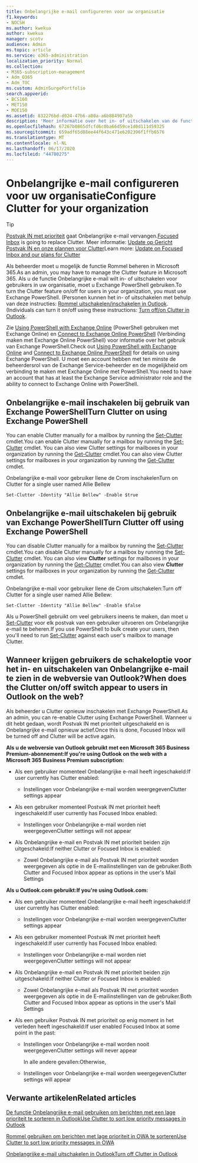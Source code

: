 ```yaml
---
title: Onbelangrijke e-mail configureren voor uw organisatie
f1.keywords:
- NOCSH
ms.author: kwekua
author: kwekua
manager: scotv
audience: Admin
ms.topic: article
ms.service: o365-administration
localization_priority: Normal
ms.collection:
- M365-subscription-management
- Adm_O365
- Adm_TOC
ms.custom: AdminSurgePortfolio
search.appverid:
- BCS160
- MET150
- MOE150
ms.assetid: 832276bd-d024-47b6-a80a-a6b884907a5b
description: 'Meer informatie over het in- of uitschakelen van de functie Rommel voor alle of specifieke gebruikers in uw organisatie met Exchange PowerShell. '
ms.openlocfilehash: 67267b0865dfcfd6c0ba66d59ce1d0d111d59325
ms.sourcegitcommit: 659adf65d88ee44f643c471e6202396f1ffb6576
ms.translationtype: MT
ms.contentlocale: nl-NL
ms.lasthandoff: 06/17/2020
ms.locfileid: "44780275"
---
```

# <a name="configure-clutter-for-your-organization"></a><span data-ttu-id="4c7ee-103">Onbelangrijke e-mail configureren voor uw organisatie</span><span class="sxs-lookup"><span data-stu-id="4c7ee-103">Configure Clutter for your organization</span></span>

> [!TIP]
> <span data-ttu-id="4c7ee-104">[Postvak IN met prioriteit](../setup/configure-focused-inbox.md) gaat Onbelangrijke e-mail vervangen.</span><span class="sxs-lookup"><span data-stu-id="4c7ee-104">[Focused Inbox](../setup/configure-focused-inbox.md) is going to replace Clutter.</span></span> <span data-ttu-id="4c7ee-105">Meer informatie: [Update op Gericht Postvak IN en onze plannen voor Clutter](https://techcommunity.microsoft.com/t5/Outlook-Blog/Update-on-Focused-Inbox-and-our-plans-for-Clutter/ba-p/136448)</span><span class="sxs-lookup"><span data-stu-id="4c7ee-105">Learn more: [Update on Focused Inbox and our plans for Clutter](https://techcommunity.microsoft.com/t5/Outlook-Blog/Update-on-Focused-Inbox-and-our-plans-for-Clutter/ba-p/136448)</span></span>
  
<span data-ttu-id="4c7ee-106">Als beheerder moet u mogelijk de functie Rommel beheren in Microsoft 365.</span><span class="sxs-lookup"><span data-stu-id="4c7ee-106">As an admin, you may have to manage the Clutter feature in Microsoft 365.</span></span> <span data-ttu-id="4c7ee-107">Als u de functie Onbelangrijke e-mail wilt in- of uitschakelen voor gebruikers in uw organisatie, moet u Exchange PowerShell gebruiken.</span><span class="sxs-lookup"><span data-stu-id="4c7ee-107">To turn the Clutter feature on/off for users in your organization, you must use Exchange PowerShell.</span></span> <span data-ttu-id="4c7ee-108">(Personen kunnen het in- of uitschakelen met behulp van deze instructies: [Rommel uitschakelen/inschakelen in Outlook](https://support.microsoft.com/office/a9c72a77-1bc4-40e6-ba6d-103c1d1aba4c).</span><span class="sxs-lookup"><span data-stu-id="4c7ee-108">(Individuals can turn it on/off using these instructions: [Turn off/on Clutter in Outlook](https://support.microsoft.com/office/a9c72a77-1bc4-40e6-ba6d-103c1d1aba4c).</span></span>
  
<span data-ttu-id="4c7ee-109">Zie [Using PowerShell with Exchange Online](https://go.microsoft.com/fwlink/?LinkID=402831) (PowerShell gebruiken met Exchange Online) en [Connect to Exchange Online PowerShell](https://go.microsoft.com/fwlink/?LinkID=722415) (Verbinding maken met Exchange Online PowerShell) voor informatie over het gebruik van Exchange PowerShell.</span><span class="sxs-lookup"><span data-stu-id="4c7ee-109">Check out [Using PowerShell with Exchange Online](https://go.microsoft.com/fwlink/?LinkID=402831) and [Connect to Exchange Online PowerShell](https://go.microsoft.com/fwlink/?LinkID=722415) for details on using Exchange PowerShell.</span></span> <span data-ttu-id="4c7ee-110">U moet een account hebben met ten minste de beheerdersrol van de Exchange Service-beheerder en de mogelijkheid om verbinding te maken met Exchange Online met PowerShell.</span><span class="sxs-lookup"><span data-stu-id="4c7ee-110">You need to have an account that has at least the Exchange Service administrator role and the ability to connect to Exchange Online with PowerShell.</span></span> 
  
## <a name="turn-clutter-on-using-exchange-powershell"></a><span data-ttu-id="4c7ee-111">Onbelangrijke e-mail inschakelen bij gebruik van Exchange PowerShell</span><span class="sxs-lookup"><span data-stu-id="4c7ee-111">Turn Clutter on using Exchange PowerShell</span></span>

<span data-ttu-id="4c7ee-112">You can enable Clutter manually for a mailbox by running the [Set-Clutter](https://go.microsoft.com/fwlink/?LinkID=834446) cmdlet.</span><span class="sxs-lookup"><span data-stu-id="4c7ee-112">You can enable Clutter manually for a mailbox by running the [Set-Clutter](https://go.microsoft.com/fwlink/?LinkID=834446) cmdlet.</span></span> <span data-ttu-id="4c7ee-113">You can also view Clutter settings for mailboxes in your organization by running the [Get-Clutter](https://go.microsoft.com/fwlink/?LinkID=834759) cmdlet.</span><span class="sxs-lookup"><span data-stu-id="4c7ee-113">You can also view Clutter settings for mailboxes in your organization by running the [Get-Clutter](https://go.microsoft.com/fwlink/?LinkID=834759) cmdlet.</span></span> 
  
<span data-ttu-id="4c7ee-114">Onbelangrijke e-mail voor gebruiker Ilene de Crom inschakelen</span><span class="sxs-lookup"><span data-stu-id="4c7ee-114">Turn on Clutter for a single user named Allie Bellew</span></span>
    
`Set-Clutter -Identity "Allie Bellew" -Enable $true`


## <a name="turn-clutter-off-using-exchange-powershell"></a><span data-ttu-id="4c7ee-115">Onbelangrijke e-mail uitschakelen bij gebruik van Exchange PowerShell</span><span class="sxs-lookup"><span data-stu-id="4c7ee-115">Turn Clutter off using Exchange PowerShell</span></span>

<span data-ttu-id="4c7ee-116">You can disable Clutter manually for a mailbox by running the [Set-Clutter](https://go.microsoft.com/fwlink/?LinkID=834446) cmdlet.</span><span class="sxs-lookup"><span data-stu-id="4c7ee-116">You can disable Clutter manually for a mailbox by running the [Set-Clutter](https://go.microsoft.com/fwlink/?LinkID=834446) cmdlet.</span></span> <span data-ttu-id="4c7ee-117">You can also view **Clutter** settings for mailboxes in your organization by running the [Get-Clutter](https://go.microsoft.com/fwlink/?LinkID=834759) cmdlet.</span><span class="sxs-lookup"><span data-stu-id="4c7ee-117">You can also view **Clutter** settings for mailboxes in your organization by running the [Get-Clutter](https://go.microsoft.com/fwlink/?LinkID=834759) cmdlet.</span></span> 
  
<span data-ttu-id="4c7ee-118">Onbelangrijke e-mail voor gebruiker Ilene de Crom uitschakelen:</span><span class="sxs-lookup"><span data-stu-id="4c7ee-118">Turn off Clutter for a single user named Allie Bellew:</span></span>
    
`Set-Clutter -Identity "Allie Bellew" -Enable $false`

<span data-ttu-id="4c7ee-119">Als u PowerShell gebruikt om veel gebruikers ineens te maken, dan moet u [Set-Clutter](https://go.microsoft.com/fwlink/?LinkID=834446) voor elk postvak van een gebruiker uitvoeren om Onbelangrijke e-mail te beheren.</span><span class="sxs-lookup"><span data-stu-id="4c7ee-119">If you use PowerShell to bulk create your users, then you'll need to run [Set-Clutter](https://go.microsoft.com/fwlink/?LinkID=834446) against each user's mailbox to manage Clutter.</span></span> 
  
## <a name="when-does-the-clutter-onoff-switch-appear-to-users-in-outlook-on-the-web"></a><span data-ttu-id="4c7ee-120">Wanneer krijgen gebruikers de schakeloptie voor het in- en uitschakelen van Onbelangrijke e-mail te zien in de webversie van Outlook?</span><span class="sxs-lookup"><span data-stu-id="4c7ee-120">When does the Clutter on/off switch appear to users in Outlook on the web?</span></span>
<span data-ttu-id="4c7ee-121"><a name="bkmk_onoff"> </a></span><span class="sxs-lookup"><span data-stu-id="4c7ee-121"><a name="bkmk_onoff"> </a></span></span>

<span data-ttu-id="4c7ee-122">Als beheerder u Clutter opnieuw inschakelen met Exchange PowerShell.</span><span class="sxs-lookup"><span data-stu-id="4c7ee-122">As an admin, you can re-enable Clutter using Exchange PowerShell.</span></span> <span data-ttu-id="4c7ee-123">Wanneer u dit hebt gedaan, wordt Postvak IN met prioriteit uitgeschakeld en is Onbelangrijke e-mail opnieuw actief.</span><span class="sxs-lookup"><span data-stu-id="4c7ee-123">Once this is done, Focused Inbox will be turned off and Clutter will be active again.</span></span> 
  
 <span data-ttu-id="4c7ee-124">**Als u de webversie van Outlook gebruikt met een Microsoft 365 Business Premium-abonnement:**</span><span class="sxs-lookup"><span data-stu-id="4c7ee-124">**If you're using Outlook on the web with a Microsoft 365 Business Premium subscription:**</span></span>
  
- <span data-ttu-id="4c7ee-125">Als een gebruiker momenteel Onbelangrijke e-mail heeft ingeschakeld:</span><span class="sxs-lookup"><span data-stu-id="4c7ee-125">If user currently has Clutter enabled:</span></span> 
    
  - <span data-ttu-id="4c7ee-126">Instellingen voor Onbelangrijke e-mail worden weergegeven</span><span class="sxs-lookup"><span data-stu-id="4c7ee-126">Clutter settings appear</span></span>
    
- <span data-ttu-id="4c7ee-127">Als een gebruiker momenteel Postvak IN met prioriteit heeft ingeschakeld:</span><span class="sxs-lookup"><span data-stu-id="4c7ee-127">If user currently has Focused Inbox enabled:</span></span> 
    
  - <span data-ttu-id="4c7ee-128">Instellingen voor Onbelangrijke e-mail worden niet weergegeven</span><span class="sxs-lookup"><span data-stu-id="4c7ee-128">Clutter settings will not appear</span></span>
    
- <span data-ttu-id="4c7ee-129">Als Onbelangrijke e-mail en Postvak IN met prioriteit beiden zijn uitgeschakeld:</span><span class="sxs-lookup"><span data-stu-id="4c7ee-129">If neither Clutter or Focused Inbox is enabled:</span></span> 
    
  - <span data-ttu-id="4c7ee-130">Zowel Onbelangrijke e-mail als Postvak IN met prioriteit worden weergegeven als optie in de E-mailinstellingen van de gebruiker.</span><span class="sxs-lookup"><span data-stu-id="4c7ee-130">Both Clutter and Focused Inbox appear as options in the user's Mail Settings</span></span>
    
 <span data-ttu-id="4c7ee-131">**Als u Outlook.com gebruikt:**</span><span class="sxs-lookup"><span data-stu-id="4c7ee-131">**If you're using Outlook.com:**</span></span>
  
- <span data-ttu-id="4c7ee-132">Als een gebruiker momenteel Onbelangrijke e-mail heeft ingeschakeld:</span><span class="sxs-lookup"><span data-stu-id="4c7ee-132">If user currently has Clutter enabled:</span></span> 
    
  - <span data-ttu-id="4c7ee-133">Instellingen voor Onbelangrijke e-mail worden weergegeven</span><span class="sxs-lookup"><span data-stu-id="4c7ee-133">Clutter settings appear</span></span>
    
- <span data-ttu-id="4c7ee-134">Als een gebruiker momenteel Postvak IN met prioriteit heeft ingeschakeld:</span><span class="sxs-lookup"><span data-stu-id="4c7ee-134">If user currently has Focused Inbox enabled:</span></span> 
    
  - <span data-ttu-id="4c7ee-135">Instellingen voor Onbelangrijke e-mail worden niet weergegeven</span><span class="sxs-lookup"><span data-stu-id="4c7ee-135">Clutter settings will not appear</span></span>
    
- <span data-ttu-id="4c7ee-136">Als Onbelangrijke e-mail en Postvak IN met prioriteit beiden zijn uitgeschakeld:</span><span class="sxs-lookup"><span data-stu-id="4c7ee-136">If neither Clutter or Focused Inbox is enabled:</span></span> 
    
  - <span data-ttu-id="4c7ee-137">Zowel Onbelangrijke e-mail als Postvak IN met prioriteit worden weergegeven als optie in de E-mailinstellingen van de gebruiker.</span><span class="sxs-lookup"><span data-stu-id="4c7ee-137">Both Clutter and Focused Inbox appear as options in the user's Mail Settings</span></span>
    
- <span data-ttu-id="4c7ee-138">Als een gebruiker Postvak IN met prioriteit op enig moment in het verleden heeft ingeschakeld:</span><span class="sxs-lookup"><span data-stu-id="4c7ee-138">If user enabled Focused Inbox at some point in the past:</span></span>
    
  - <span data-ttu-id="4c7ee-139">Instellingen voor Onbelangrijke e-mail worden nooit weergegeven</span><span class="sxs-lookup"><span data-stu-id="4c7ee-139">Clutter settings will never appear</span></span>
    
    <span data-ttu-id="4c7ee-140">In alle andere gevallen:</span><span class="sxs-lookup"><span data-stu-id="4c7ee-140">Otherwise,</span></span> 
    
  - <span data-ttu-id="4c7ee-141">Instellingen voor Onbelangrijke e-mail worden weergegeven</span><span class="sxs-lookup"><span data-stu-id="4c7ee-141">Clutter settings will appear</span></span>
    
## <a name="related-articles"></a><span data-ttu-id="4c7ee-142">Verwante artikelen</span><span class="sxs-lookup"><span data-stu-id="4c7ee-142">Related articles</span></span>
<span data-ttu-id="4c7ee-143"><a name="bkmk_onoff"> </a></span><span class="sxs-lookup"><span data-stu-id="4c7ee-143"><a name="bkmk_onoff"> </a></span></span>

[<span data-ttu-id="4c7ee-144">De functie Onbelangrijke e-mail gebruiken om berichten met een lage prioriteit te sorteren in Outlook</span><span class="sxs-lookup"><span data-stu-id="4c7ee-144">Use Clutter to sort low priority messages in Outlook</span></span>](https://support.microsoft.com/office/7b50c5db-7704-4e55-8a1b-dfc7bf1eafa0)
    
[<span data-ttu-id="4c7ee-145">Rommel gebruiken om berichten met lage prioriteit in OWA te sorteren</span><span class="sxs-lookup"><span data-stu-id="4c7ee-145">Use Clutter to sort low priority messages in OWA</span></span>](https://support.microsoft.com/office/fe4d64ca-bf73-48f1-91b4-9a659e008bce)
    
[<span data-ttu-id="4c7ee-146">Onbelangrijke e-mail uitschakelen in Outlook</span><span class="sxs-lookup"><span data-stu-id="4c7ee-146">Turn off Clutter in Outlook</span></span>](https://support.microsoft.com/office/a9c72a77-1bc4-40e6-ba6d-103c1d1aba4c)
    


